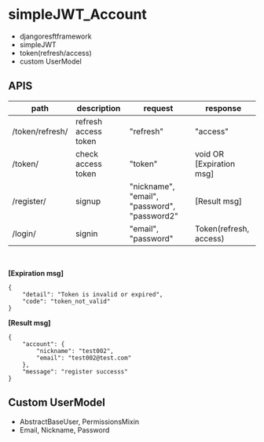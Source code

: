 # simpleJWT_Account
- djangoresftframework
- simpleJWT
- token(refresh/access)
- custom UserModel

## APIS
|path|description|request|response|
|------|---|---|---|
|/token/refresh/|refresh access token|"refresh"|"access"|
|/token/|check access token|"token"|void OR [Expiration msg]|
|/register/|signup|"nickname", "email", "password", "password2"|[Result msg]|
|/login/|signin|"email", "password"| Token(refresh, access)|

<br>

**[Expiration msg]**<br>
~~~
{
    "detail": "Token is invalid or expired",
    "code": "token_not_valid"
}
~~~

**[Result msg]**<br>

~~~
{
    "account": {
        "nickname": "test002",
        "email": "test002@test.com"
    },
    "message": "register successs"
}
~~~

## Custom UserModel
- AbstractBaseUser, PermissionsMixin
- Email, Nickname, Password
